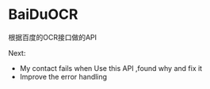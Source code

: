 # BaiDuOCR
根据百度的OCR接口做的API

Next:
- My contact fails when Use this API ,found why and fix it
- Improve the error handling
